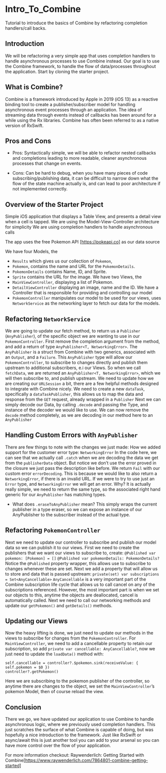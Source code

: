 # Intro_To_Combine
Tutorial to introduce the basics of Combine by refactoring completion handlers/call backs. 

## Introduction

We will be refactoring a very simple app that uses completion handlers to handle asynchronous processes to use Combine instead.
Our goal is to use the Combine framework, to handle the flow of data/processes throughout the application.
Start by cloning the starter project. 


## What is Combine?

Combine is a framework introduced by Apple in 2019 (iOS 13) as a reactive binding tool to create a publisher/subscriber model for handling asynchronous event processes through an application.
The idea of streaming data through events instead of callbacks has been around for a while using the Rx libraries. Combine has often been referred to as a native version of RxSwift.

## Pros and Cons

* Pros: Syntactically simple, we will be able to refactor nested callbacks and completions leading to more readable, cleaner asynchronous processes that change on events.

* Cons: Can be hard to debug, when you have many pieces of code subscribing/publishing data, it can be difficult to narrow down what the flow of the state machine actually is, and can lead to poor architecture if not implemented correctly.

## Overview of the Starter Project

Simple iOS application that displays a Table View, and presents a detail view when a cell is tapped.
We are using the Model-View-Controller architecture for simplicity
We are using completion handlers to handle asynchronous calls

The app uses the free Pokemon API [https://pokeapi.co] as our data source

We have four Models, the 
* `Results` which gives us our collection of `Pokemon`, 
* `Pokemon`, contains the name and URL for the `PokemonDetails`.
* `PokemonDetails` contains Name, ID, and Sprite.
* `Sprite` contains the URL for the image.
We have two Views, the 
* `MainViewController`, displaying a list of Pokemon.
* `DetailViewController` displaying an image, name and the ID. 
We have a Controller that is responsible for providing and controlling our model
* `PokemonController` manipulates our model to be used for our views, uses `NetworkService` as the networking layer to fetch our data for the models.

## Refactoring `NetworkService`

We are going to update our fetch method, to return us a `Publisher` (`AnyPublisher`), of the specific object we are wanting to use in our `PokemonController`.
First remove the completion argument from the method, and add a return of type `AnyPublisher<T, NetworkingError>`.
The `AnyPublisher` is a struct from Combine with two generics, associated with an `Output`, and a `Failure`. This `AnyPublisher` type will allow our `PokemonController`, to subscribe to changes directly and publish them upstream to additional subscribers, e.i our Views.
So when we call `fetchData`, we are returned an `AnyPublisher<T, NetworkingError>`, which we will then subscribe to, and publish upstream.
We need to update how we are creating our `URLSession` a bit, there are a few helpful methods designed to integrate with Combine nicely.
We need to create a new `dataTask`, specifically a `dataTaskPublisher`, this allows us to map the data and response from the `GET` request, already wrapped in a `Publisher`
Next we can simply decode our Data, by calling `.decode` and passing the Type, and instance of the decoder we would like to use.
We can now remove the `decode` method completely, as we are decoding in our method here to an `AnyPublisher`

## Handling Custom Errors with `AnyPublisher`

There are few things to note with the changes we just made:
How we added support for the customer error type: `NetworkingError`
In the code here, we can see that we actually call `.catch` when we are decoding the data we get from the `publisherData` object. But notice we don’t use the error proved in the closure we just pass the description like before. We return `Fail` with our custom error `errorDecoding`. 
This is because we would like to also return a `NetworkingError`, if there is an invalid URL. If we were to try to use just an `Error` type, and `NetworkingError` we will get an error. Why? It is actually really simple, we need to return the same type, so the associated right hand generic for our `AnyPublisher` has matching types.
* What does `.eraseToAnyPublisher` mean?
This simply wraps the current publisher in a type eraser, so we can expose an instance of our AnyPublisher to the subscriber instead of the actual type.

## Refactoring `PokemonController`

Next we need to update our controller to subscribe and publish our model data so we can publish it to our views.
First we need to create the publishers that we want our views to subscribe to, create:
`@Published var pokemon: [Pokemon] = []`
`@Published var pokemonDetails: PokemonDetails?`
Notice the `@Published` property wrapper, this allows use to subscribe to changes whenever these are set. 
Next we add a property that will allow us to store and data that is passed upstream:
`private(set) var subscriptions = Set<AnyCancellable>`
`AnyCancellable` is a very important part of the Combine subscription life cycle that allows us to call cancel on any of the subscriptions referenced. However, the most important part is when we set our objects to this, anytime the objects are deallocated, cancel is automatically called.
Next we need to call our networking methods and update our `getPokemon()` and `getDetails()` methods.

## Updating our Views

Now the heavy lifting is done, we just need to update our methods in the views to subscribe for changes from the `PokemonController`.
For `MainViewController`, we need to add a cancellable property to retain our subscription, so add `private var cancellable: AnyCancellable?`, now we just need to update the `loadData()` method with:
```
self.cancellable = controller?.$pokemon.sink(receiveValue: { self.pokemon = $0 })
controller?.getPokemon()
```
Here we are subscribing to the pokemon publisher of the controller, so anytime there are changes to the object, we set the `MainViewController`’s pokemon Model, then of course reload the view.

## Conclusion

There we go, we have updated our application to use Combine to handle asynchronous logic, where we previously used completion handlers.
This just scratches the surface of what Combine is capable of doing, but was hopefully a nice introduction to the framework.
Just like RxSwift or async/await this is just another tool you can add to your arsenal so you can have more control over the flow of your application.

For more information checkout: Raywenderlich: Getting Started with Combine[https://www.raywenderlich.com/7864801-combine-getting-started]
